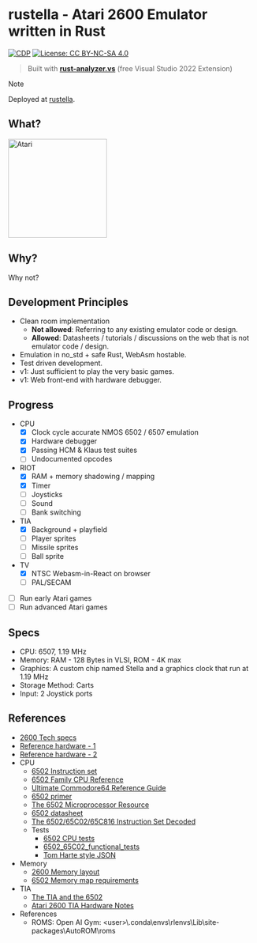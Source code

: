 # rustella - Atari 2600 Emulator written in Rust

[![CDP](https://github.com/unrenormalizable/rustella/actions/workflows/cdp.yml/badge.svg)](https://github.com/unrenormalizable/rustella/actions/workflows/cdp.yml) [![License: CC BY-NC-SA 4.0](https://img.shields.io/badge/License-CC%20BY--NC--SA%204.0-lightgrey.svg?label=license)](https://creativecommons.org/licenses/by-nc-sa/4.0/)

> Built with [**rust-analyzer.vs**](https://marketplace.visualstudio.com/items?itemName=kitamstudios.RustAnalyzer&ssr=false#overview) (free Visual Studio 2022 Extension)

> [!NOTE]
> Deployed at [rustella](https://rustella.vercel.app/).

## What?

<img src="https://github.com/user-attachments/assets/812f6e79-a023-4fff-8241-93f8d1af6d33" alt="Atari" width="200"/>

## Why?

Why not?

## Development Principles

- Clean room implementation
  - **Not allowed**: Referring to any existing emulator code or design. 
  - **Allowed**: Datasheets / tutorials / discussions on the web that is not emulator code / design.
- Emulation in no_std + safe Rust, WebAsm hostable.
- Test driven development.
- v1: Just sufficient to play the very basic games.
- v1: Web front-end with hardware debugger.

## Progress

- CPU
  - [x] Clock cycle accurate NMOS 6502 / 6507 emulation
  - [x] Hardware debugger
  - [X] Passing HCM & Klaus test suites
  - [ ] Undocumented opcodes
- RIOT
  - [x] RAM + memory shadowing / mapping 
  - [x] Timer
  - [ ] Joysticks
  - [ ] Sound
  - [ ] Bank switching
- TIA
  - [x] Background + playfield
  - [ ] Player sprites
  - [ ] Missile sprites
  - [ ] Ball sprite
- TV
  - [x] NTSC Webasm-in-React on browser
  - [ ] PAL/SECAM
- [ ] Run early Atari games
- [ ] Run advanced Atari games 

## Specs

- CPU: 6507, 1.19 MHz
- Memory: RAM - 128 Bytes in VLSI, ROM - 4K max
- Graphics: A custom chip named Stella and a graphics clock that run at 1.19 MHz
- Storage Method: Carts
- Input: 2 Joystick ports

## References

- [2600 Tech specs](https://problemkaputt.de/2k6specs.htm)
- [Reference hardware - 1](https://www.masswerk.at/6502/)
- [Reference hardware - 2](https://stella-emu.github.io/docs/index.html#ROMInfo)
- CPU
  - [6502 Instruction set](https://www.masswerk.at/6502/6502_instruction_set.html)
  - [6502 Family CPU Reference](https://www.pagetable.com/c64ref/6502/?tab=2)
  - [Ultimate Commodore64 Reference Guide](https://github.com/mist64/c64ref)
  - [6502 primer](https://wilsonminesco.com/6502primer/)
  - [The 6502 Microprocessor Resource](http://www.6502.org/)
  - [6502 datasheet](https://www.princeton.edu/~mae412/HANDOUTS/Datasheets/6502.pdf)
  - [The 6502/65C02/65C816 Instruction Set Decoded](https://llx.com/Neil/a2/opcodes.html)
  - Tests
    - [6502 CPU tests](https://codegolf.stackexchange.com/questions/12844/emulate-a-mos-6502-cpu)
    - [6502_65C02_functional_tests](https://github.com/Klaus2m5/6502_65C02_functional_tests)
    - [Tom Harte style JSON](https://github.com/SingleStepTests/65x02)
- Memory
  - [2600 Memory layout](https://forums.atariage.com/topic/192418-mirrored-memory/#comment-2439795)
  - [6502 Memory map requirements](https://wilsonminesco.com/6502primer/MemMapReqs.html)
- TIA
  - [The TIA and the 6502](https://www.randomterrain.com/atari-2600-memories-tutorial-andrew-davie-03.html)
  - [Atari 2600 TIA Hardware Notes](https://www.atarihq.com/danb/files/TIA_HW_Notes.txt)
- References
  - ROMS: Open AI Gym: &lt;user&gt;\\.conda\envs\rlenvs\Lib\site-packages\AutoROM\roms
